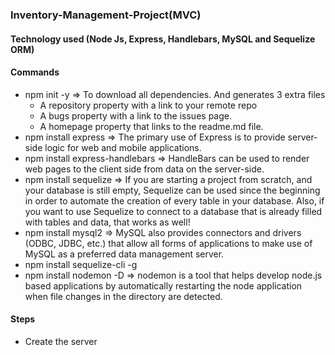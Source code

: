 ### Inventory-Management-Project(MVC)
#### Technology used (Node Js, Express, Handlebars, MySQL and Sequelize ORM)

#### Commands
* npm init -y  => To download all dependencies. And generates 3 extra files 
    * A repository property with a link to your remote repo
    * A bugs property with a link to the issues page.
    * A homepage property that links to the readme.md file.
* npm install express => The primary use of Express is to provide server-side logic for web and mobile applications.
* npm install express-handlebars => HandleBars can be used to render web pages to the client side from data on the server-side.
* npm install sequelize => If you are starting a project from scratch, and your database is still empty, Sequelize can be used since the beginning in order to automate the creation of every table in your database. Also, if you want to use Sequelize to connect to a database that is already filled with tables and data, that works as well!
* npm install mysql2 => MySQL also provides connectors and drivers (ODBC, JDBC, etc.) that allow all forms of applications to make use of MySQL as a preferred data management server.
* npm install sequelize-cli -g
* npm install nodemon -D => nodemon is a tool that helps develop node.js based applications by automatically restarting the node application when file changes in the directory are detected.

#### Steps
* Create the server
